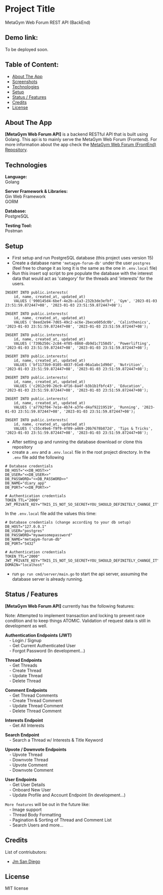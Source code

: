 # Project Title

MetaGym Web Forum REST API (BackEnd)

## Demo link:

To be deployed soon.

## Table of Content:

- [About The App](#about-the-app)
- [Screenshots](#screenshots)
- [Technologies](#technologies)
- [Setup](#setup)
- [Status / Features](#status)
- [Credits](#credits)
- [License](#license)

## About The App

**[MetaGym Web Forum API]** is a backend RESTful API that is built using Golang. This api is to mainly serve the MetaGym Web Forum (Frontend). For more information about the app check the [MetaGym Web Forum (FrontEnd) Repository](https://github.com/jmsandiegoo/metagym_web_forum_frontend).

## Technologies

**Language:**\
Golang

**Server Framework & Libraries:**\
Gin Web Framework\
GORM

**Database:**\
PostgreSQL

**Testing Tool:**\
Postman

## Setup

- First setup and run PostgreSQL database (this project uses version 15)
- Create a database name `'metagym-forum-db'` under the user `postgres` (feel free to change it as long it is the same as the one in `.env.local` file)
- Run this insert sql script to pre populate the database with the interest data that would act as 'category' for the threads and 'interests' for the users.

```
INSERT INTO public.interests(
	id, name, created_at, updated_at)
	VALUES ('990145d4-6bef-4e2b-a1a3-232b3de3efbf', 'Gym', '2023-01-03 23:51:59.872447+08', '2023-01-03 23:51:59.872447+08');

INSERT INTO public.interests(
	id, name, created_at, updated_at)
	VALUES ('8eed2e94-7d65-49c2-ac6e-2bece605dc0b', 'Calisthenics', '2023-01-03 23:51:59.872447+08', '2023-01-03 23:51:59.872447+08');

INSERT INTO public.interests(
	id, name, created_at, updated_at)
	VALUES ('739b250c-2c84-4f05-8860-db9d1c7158d5', 'Powerlifting', '2023-01-03 23:51:59.872447+08', '2023-01-03 23:51:59.872447+08');

INSERT INTO public.interests(
	id, name, created_at, updated_at)
	VALUES ('bf1173b9-0105-4837-91e8-06a1abc1d90d', 'Nutrition', '2023-01-03 23:51:59.872447+08', '2023-01-03 23:51:59.872447+08');

INSERT INTO public.interests(
	id, name, created_at, updated_at)
	VALUES ('c2012c99-26c9-4f16-8a4f-b3b1b1fbfc43', 'Education', '2023-01-03 23:51:59.872447+08', '2023-01-03 23:51:59.872447+08');

INSERT INTO public.interests(
	id, name, created_at, updated_at)
	VALUES ('a7792f04-7e1e-4b74-a3fe-d4af92219519', 'Running', '2023-01-03 23:51:59.872447+08', '2023-01-03 23:51:59.872447+08');

INSERT INTO public.interests(
	id, name, created_at, updated_at)
	VALUES ('c55c49e6-f9f9-4f09-a469-20b7678b872d', 'Tips & Tricks', '2023-01-03 23:51:59.872447+08', '2023-01-03 23:51:59.872447+08');
```

- After setting up and running the database download or clone this repository
- create a `.env` and a `.env.local` file in the root project directory.
  In the `.env` file add the following

```
# Database credentials
DB_HOST="<<DB_HOST>>"
DB_USER="<<DB_USER>>"
DB_PASSWORD="<<DB_PASSWORD>>"
DB_NAME="diary_app"
DB_PORT="<<DB_PORT>>"

# Authentication credentials
TOKEN_TTL="2000"
JWT_PRIVATE_KEY="THIS_IS_NOT_SO_SECRET+YOU_SHOULD_DEFINITELY_CHANGE_IT"
```

In the `.env.local` file add the values this time:

```
# Database credentials (change according to your db setup)
DB_HOST="127.0.0.1"
DB_USER="postgres"
DB_PASSWORD="myawesomepassword"
DB_NAME="metagym-forum-db"
DB_PORT="5432"

# Authentication credentials
TOKEN_TTL="2000"
JWT_PRIVATE_KEY="THIS_IS_NOT_SO_SECRET+YOU_SHOULD_DEFINITELY_CHANGE_IT"
DOMAIN="localhost"
```

- run `go run cmd/server/main.go` to start the api server, assuming the database server is already running.

## Status / Features

**[MetaGym Web Forum API]** currently has the following features:

Note: Attempted to implement transaction and locking to prevent race condition and to keep things ATOMIC. Validation of request data is still in development as well.

**Authentication Endpoints (JWT)**\
&emsp;- Login / Signup\
&emsp;- Get Current Authenticated User\
&emsp;- Forgot Password (In development...)

**Thread Endpoints**\
&emsp;- Get Threads\
&emsp;- Create Thread\
&emsp;- Update Thread\
&emsp;- Delete Thread

**Comment Endpoints**\
&emsp;- Get Thread Comments\
&emsp;- Create Thread Comment\
&emsp;- Update Thread Comment\
&emsp;- Delete Thread Comment

**Interests Endpoint**\
&emsp;- Get All Interests

**Search Endpoint**\
&emsp;- Search a Thread w/ Interests & Title Keyword

**Upvote / Downvote Endpoints**\
&emsp;- Upvote Thread\
&emsp;- Downvote Thread\
&emsp;- Upvote Comment\
&emsp;- Downvote Comment

**User Endpoints**\
&emsp;- Get User Details\
&emsp;- Onboard New User\
&emsp;- Update Profile and Account Endpoint (In development...)

`More features` will be out in the future like:\
&emsp;- Image support\
&emsp;- Thread Body Formatting\
&emsp;- Pagination & Sorting of Thread and Comment List\
&emsp;- Search Users
and more...

## Credits

List of contriubutors:

- [Jm San Diego](https://github.com/jmsandiegoo)

## License

MIT license

